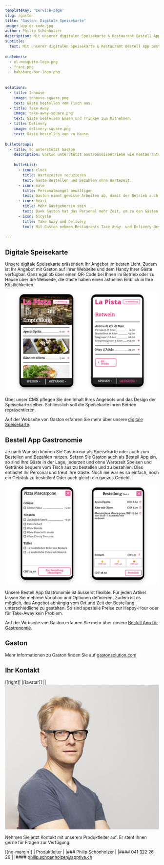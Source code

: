 ```yaml
---
templateKey: 'service-page'
slug: /gaston
title: "Gaston: Digitale Speisekarte"
image: app-qr-code.jpg
author: Philip Schönholzer
description: Mit unserer digitalen Speisekarte & Restaurant Bestell App bestellen und bezahlen Gäste von Gastronomiebetrieben ohne Wartezeit.
subtitle:
  text: Mit unserer digitalen Speisekarte & Restaurant Bestell App bestellen und bezahlen Gäste von Gastronomiebetrieben ohne Wartezeit.

customers:
  - el-mosquito-logo.png
  - franz.png
  - habsburg-bar-logo.png


solutions:
  - title: Inhouse
    image: inhouse-square.png
    text: Gäste bestellen vom Tisch aus.
  - title: Take Away
    image: take-away-square.png
    text: Gäste bestellen Essen und Trinken zum Mitnehmen.
  - title: Delivery
    image: delivery-square.png
    text: Gäste bestellen von zu Hause.

bulletGroups:
  - title: So unterstützt Gaston
    description: Gaston unterstützt Gastronomiebetriebe wie Restaurants, Bars, Cafés, Imbissstände und deren Gäste auf vielfältige Weise.

    bulletList:
      - icon: clock
        title: Wartezeiten reduzieren
        text: Gäste Bestellen und Bezahlen ohne Wartezeit.
      - icon: male
        title: Personalmangel bewältigen
        text: Gaston nimmt gewisse Arbeiten ab, damit der Betrieb auch mit weniger Personal läuft.
      - icon: heart
        title: Mehr Gastgeber:in sein
        text: Dank Gaston hat das Personal mehr Zeit, um zu den Gästen zu schauen.
      - icon: bicycle
        title: Take Away und Delivery
        text: Mit Gaston nehmen Restaurants Take Away- und Delivery-Bestellungen ohne Telefon entgegen.

---
```


## Digitale Speisekarte

Unsere digitale Speisekarte präsentiert Ihr Angebot im besten Licht. Zudem ist Ihr Angebot mit Gaston auf Ihrer Webseite und dem Handy Ihrer Gäste verfügbar. Ganz egal ob über einen QR-Code bei Ihnen im Betrieb oder zu Hause über die Webseite, die Gäste haben einen aktuellen Einblick in Ihre Köstlichkeiten.

![Digitale Speisekarte](digitale-speisekarte.png)

Über unser CMS pflegen Sie den Inhalt Ihres Angebots und das Design der Speisekarte selber. Schliesslich soll die Speisekarte Ihren Betrieb repräsentieren.

Auf der Webseite von Gaston erfahren Sie mehr über unsere [digitale Speisekarte](https://gastonsolution.com/digitale-speisekarte/). 

## Bestell App Gastronomie

Je nach Wunsch können Sie Gaston nur als Speisekarte oder auch zum Bestellen und Bezahlen nutzen. Setzen Sie Gaston auch als Bestell App ein, so sind Ihre Gäste in der Lage, jederzeit und ohne Wartezeit Speisen und Getränke bequem vom Tisch aus zu bestellen und zu bezahlen. Dies entlastet Ihr Personal und freut Ihre Gäste. Noch nie war es so einfach, noch ein Getränk zu bestellen! Oder auch gleich ein ganzes Gericht.

![Restaurant Bestell App](restaurant-bestell-app.png)

Unsere Bestell App Gastronomie ist äusserst flexible. Für jeden Artikel lassen Sie mehrere Variation und Optionen definieren. Zudem ist es möglich, das Angebot abhängig vom Ort und Zeit der Bestellung unterschiedliche zu gestalten. So sind spezielle Preise zur Happy-Hour oder für Take-Away kein Problem.

Auf der Webseite von Gaston erfahren Sie mehr über unsere [Bestell App für Gastronomie](https://gastonsolution.com/restaurant-bestell-app/).

## Gaston

Mehr Informationen zu Gaston finden Sie auf [gastonsolution.com](https://gastonsolution.com)

## Ihr Kontakt

[[right]]
|[[avatar]]
||![Philip Schönholzer](../../data/employees/philip-schoenholzer/philip-schoenholzer.jpg)

Nehmen Sie jetzt Kontakt mit unserem Produktleiter auf.
Er steht Ihnen gerne für Fragen zur Verfügung.

[[no-margin]]
| Produktleiter
|
|### Philip Schönholzer
|
|#### 041 322 26 26
|
|#### [philip.schoenholzer@apptiva.ch](mailto:philip.schoenholzer@apptiva.ch)
